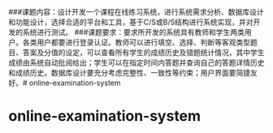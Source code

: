 ###课题内容：设计开发一个课程在线练习系统，进行系统需求分析、数据库设计和功能设计，选择合适的平台和工具，基于C/S或B/S结构进行系统实现，并对开发的系统进行测试。
###课题要求：要求所开发的系统具有教师和学生两类用户。各类用户都要进行登录认证。教师可以进行填空、选择、判断等客观类型题目、答案及分值的设定，可以查看所有学生的成绩历史及错题统计情况，其中学生成绩由系统自动批阅给出；学生可以在指定时间内答题并查询自己的答题详情历史和成绩历史。数据库设计要充分考虑完整性、一致性等约束；用户界面要简捷友好。# online-examination-system
# online-examination-system
